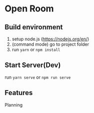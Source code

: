 # Open Room

## Build environment
1. setup node.js (https://nodejs.org/en/)
2. (command mode) go to project folder
3. run
 ```yarn```
 or ```npm install```
 
## Start Server(Dev)
run ```yarn serve```
 or ```npm run serve```

## Features
Planning

